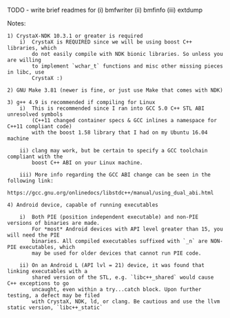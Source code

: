 TODO - write brief readmes for (i) bmfwriter (ii) bmfinfo (iii) extdump

Notes:

	1) CrystaX-NDK 10.3.1 or greater is required
		i)	CrystaX is REQUIRED since we will be using boost C++ libraries, which 
			do not easily compile with NDK bionic libraries. So unless you are willing
			to implement `wchar_t` functions and misc other missing pieces in libc, use
			CrystaX :)

	2) GNU Make 3.81 (newer is fine, or just use Make that comes with NDK)

	3) g++ 4.9 is recommended if compiling for Linux 
		i)	This is recommended since I ran into GCC 5.0 C++ STL ABI unresolved symbols 
			(C++11 changed container specs & GCC inlines a namespace for C++11 compliant code)
			with the boost 1.58 library that I had on my Ubuntu 16.04 machine

		ii) clang may work, but be certain to specify a GCC toolchain compliant with the 
			boost C++ ABI on your Linux machine.

		iii) More info regarding the GCC ABI change can be seen in the following link:
			https://gcc.gnu.org/onlinedocs/libstdc++/manual/using_dual_abi.html

	4) Android device, capable of running executables

		i)	Both PIE (position independent executable) and non-PIE versions of binaries are made. 
			For *most* Android devices with API level greater than 15, you will need the PIE 
			binaries. All compiled executables suffixed with `_n` are NON-PIE executables, which
			may be used for older devices that cannot run PIE code.

		ii) On an Android L (API lvl = 21) device, it was found that linking executables with a
			shared version of the STL, e.g. `libc++_shared` would cause C++ exceptions to go
			uncaught, even within a try...catch block. Upon further testing, a defect may be filed
			with CrystaX, NDK, ld, or clang. Be cautious and use the llvm static version, `libc++_static`